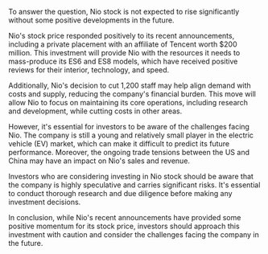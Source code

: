 To answer the question, Nio stock is not expected to rise significantly without some positive developments in the future.

Nio's stock price responded positively to its recent announcements, including a private placement with an affiliate of Tencent worth $200 million. This investment will provide Nio with the resources it needs to mass-produce its ES6 and ES8 models, which have received positive reviews for their interior, technology, and speed.

Additionally, Nio's decision to cut 1,200 staff may help align demand with costs and supply, reducing the company's financial burden. This move will allow Nio to focus on maintaining its core operations, including research and development, while cutting costs in other areas.

However, it's essential for investors to be aware of the challenges facing Nio. The company is still a young and relatively small player in the electric vehicle (EV) market, which can make it difficult to predict its future performance. Moreover, the ongoing trade tensions between the US and China may have an impact on Nio's sales and revenue.

Investors who are considering investing in Nio stock should be aware that the company is highly speculative and carries significant risks. It's essential to conduct thorough research and due diligence before making any investment decisions.

In conclusion, while Nio's recent announcements have provided some positive momentum for its stock price, investors should approach this investment with caution and consider the challenges facing the company in the future.